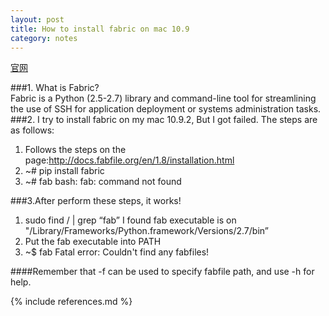 ```yaml
---
layout: post
title: How to install fabric on mac 10.9
category: notes
---
```



[官网](http://www.fabfile.org/)<br/>

###1. What is Fabric?<br/>
Fabric is a Python (2.5-2.7) library and command-line tool for streamlining the use of SSH for application deployment or systems administration tasks.
###2. I try to install fabric on my mac 10.9.2, But I got failed. The steps are as follows:
1. Follows the steps on the page:http://docs.fabfile.org/en/1.8/installation.html
2. ~# pip install fabric
3. ~# fab
bash: fab: command not found

###3.After perform these steps, it works!
1. sudo find / | grep “fab”
I found fab executable is on "/Library/Frameworks/Python.framework/Versions/2.7/bin”
2. Put the fab executable into PATH
3. ~$ fab
Fatal error: Couldn't find any fabfiles!

####Remember that -f can be used to specify fabfile path, and use -h for help.


{% include references.md %}
